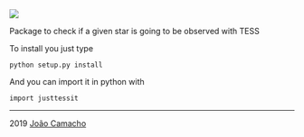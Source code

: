 <img align="center" src="https://i.imgur.com/n2Imtm5.png">

Package to check if a given star is going to be observed with TESS

To install you just type

    python setup.py install


And you can import it in python with

    import justtessit



-------------------------
2019 [João Camacho](https://github.com/jdavidrcamacho)

